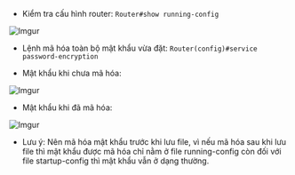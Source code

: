 - Kiểm tra cấu hình router:  ```Router#show running-config```

![Imgur](https://i.imgur.com/4d1gvFF.png)

- Lệnh mã hóa toàn bộ mật khẩu vừa đặt: ```Router(config)#service password-encryption```

- Mật khẩu khi chưa mã hóa:

![Imgur](https://i.imgur.com/AYxxzRu.png)

- Mật khẩu khi đã mã hóa:

![Imgur](https://i.imgur.com/bWpln4e.png)

- Lưu ý: Nên mã hóa mật khẩu trước khi lưu file, vì nếu mã hóa sau khi lưu file thì mật khẩu được mã hóa chỉ nằm ở file running-config còn đối với file startup-config thì mật khẩu vẫn ở dạng thường.
